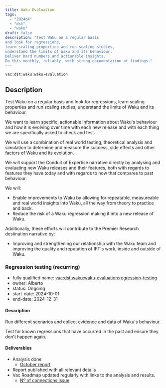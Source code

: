 ```yaml
---
title: Waku Evaluation
tags:
  - "2024q4"
  - "dst"
  - "waku"
draft: false
description: "Test Waku on a regular basis
and look for regressions,
learn scaling properties and run scaling studies,
understand the limits of Waku and its behaviour.
Deliver hard numbers and actionable insights.
Do this monthly, reliably, with strong documentation of findings."
---
```


`vac:dst:waku:waku-evaluation`

## Description
Test Waku on a regular basis
and look for regressions,
learn scaling properties and run scaling studies,
understand the limits of Waku and its behaviour.

We want to learn specific, actionable information
about Waku's behaviour
and how it is evolving over time
with each new release
and with each thing we are specifically asked to check and test.

We will use a combination of real world testing,
theoretical analysis and simulation
to determine and measure the success,
side effects and other factors of Waku and its evolution.

We will support the Conduit of Expertise narrative directly
by analysing and evaluating new Waku releases and their features,
both with regards to features they have today
and with regards to how that compares to past behaviour.

We will:

* Enable improvements to Waku
  by allowing for repeatable, measureable
  and real world insights into Waku,
  all the way from theory to practice and back.
* Reduce the risk of a Waku regression
  making it into a new release of Waku.

Additionally, these efforts will contribute
to the Premier Research destination narrative by:

* Improving and strengthening our relationship with the Waku team
  and improving the quality and reputation of IFT's work, inside
  and outside of Waku.

### Regression testing (recurring)

* fully qualified name: <vac:dst:waku:waku-evaluation:regression-testing>
* owner: Alberto
* status: Ongoing
* start-date: 2024-10-01
* end-date: 2024-12-31

#### Description
Run different scenarios
and collect evidence and data
of Waku's behaviour.

Test for known regressions
that have occurred in the past
and ensure they don't happen again.

#### Deliverables
* Analysis done
  * [October report](https://www.notion.so/Waku-regression-testing-v0-33-1268f96fb65c81f38095cbfc25acb2ce)
* Report published with all relevant details
* Vac Roadmap updated regularly
  with links to the analysis and results.
  * [Nº of connections issue](https://github.com/waku-org/nwaku/issues/3163)
